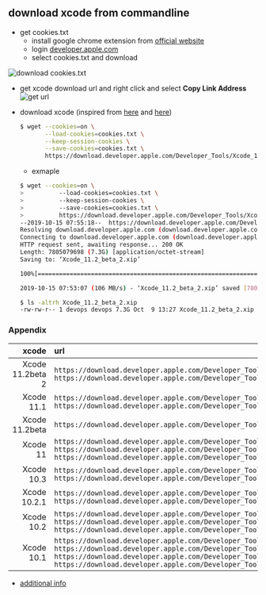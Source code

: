 ## download xcode from commandline
* get cookies.txt
    * install google chrome extension from [official website](https://chrome.google.com/webstore/detail/cookiestxt/njabckikapfpffapmjgojcnbfjonfjfg?hl=en)
    * login [developer.apple.com](https://developer.apple.com/download/more/)
    * select cookies.txt and download

![download cookies.txt](../../screenshot/cookies.txt-1.png )

* get xcode download url and right click and select **Copy Link Address** <br>
![get url](../../screenshot/cookies.txt-2.png)

* download xcode (inspired from [here](https://stackoverflow.com/a/4089758/2940319) and [here](https://stackoverflow.com/a/46020878/2940319))
    ```bash
    $ wget --cookies=on \
           --load-cookies=cookies.txt \
           --keep-session-cookies \
           --save-cookies=cookies.txt \
           https://download.developer.apple.com/Developer_Tools/Xcode_11.2_beta_2/Xcode_11.2_beta_2.xip
    ```
    * exmaple
    ```bash
    $ wget --cookies=on \
    >          --load-cookies=cookies.txt \
    >          --keep-session-cookies \
    >          --save-cookies=cookies.txt \
    >          https://download.developer.apple.com/Developer_Tools/Xcode_11.2_beta_2/Xcode_11.2_beta_2.xip
    --2019-10-15 07:55:18--  https://download.developer.apple.com/Developer_Tools/Xcode_11.2_beta_2/Xcode_11.2_beta_2.xip
    Resolving download.developer.apple.com (download.developer.apple.com)... 17.253.17.207, 17.253.17.211
    Connecting to download.developer.apple.com (download.developer.apple.com)|17.253.17.207|:443... connected.
    HTTP request sent, awaiting response... 200 OK
    Length: 7805079698 (7.3G) [application/octet-stream]
    Saving to: ‘Xcode_11.2_beta_2.xip’

    100%[===========================================================================================================>] 7,805,079,698  112MB/s   in 70s

    2019-10-15 07:53:07 (106 MB/s) - ‘Xcode_11.2_beta_2.xip’ saved [7805079698/7805079698]

    $ ls -altrh Xcode_11.2_beta_2.xip
    -rw-rw-r-- 1 devops devops 7.3G Oct  9 13:27 Xcode_11.2_beta_2.xip
    ```

### Appendix

|            xcode | url                                                                                                                                                                                                                                                                                                                                                                                                                                                                                                                                                      |
|-----------------:|:---------------------------------------------------------------------------------------------------------------------------------------------------------------------------------------------------------------------------------------------------------------------------------------------------------------------------------------------------------------------------------------------------------------------------------------------------------------------------------------------------------------------------------------------------------|
| Xcode 11.2beta 2 | ```https://download.developer.apple.com/Developer_Tools/Xcode_11.2_beta_2/Xcode_11.2_beta_2.xip``` <br> ```https://download.developer.apple.com/Developer_Tools/Command_Line_Tools_for_Xcode_11.2_beta_2/Command_Line_Tools_for_Xcode_11.2_beta_2.dmg```                                                                                                                                                                                                                                                                                                 |
|       Xcode 11.1 | ```https://download.developer.apple.com/Developer_Tools/Xcode_11.1/Xcode_11.1.xip``` <br> ```https://download.developer.apple.com/Developer_Tools/Command_Line_Tools_for_Xcode_11.2_beta/Command_Line_Tools_for_Xcode_11.2_beta.dmg```                                                                                                                                                                                                                                                                                                                   |
|   Xcode 11.2beta | ```https://download.developer.apple.com/Developer_Tools/Xcode_11.2_beta/Xcode_11.2_beta.xip```                                                                                                                                                                                                                                                                                                                                                                                                                                                           |
|         Xcode 11 | ```https://download.developer.apple.com/Developer_Tools/Xcode_11/Xcode_11.xip``` <br> ```https://download.developer.apple.com/Developer_Tools/Command_Line_Tools_for_Xcode_11/Command_Line_Tools_for_Xcode_11.dmg``` <br> ```https://download.developer.apple.com/Developer_Tools/Additional_Tools_for_Xcode_11/Additional_Tools_for_Xcode_11.dmg```                                                                                                                                                                                                     |
|       Xcode 10.3 | ```https://download.developer.apple.com/Developer_Tools/Xcode_10.3/Xcode_10.3.xip```<br> ```https://download.developer.apple.com/Developer_Tools/Command_Line_Tools_macOS_10.14_for_Xcode_10.3/Command_Line_Tools_macOS_10.14_for_Xcode_10.3.dmg```                                                                                                                                                                                                                                                                                                      |
|     Xcode 10.2.1 | ```https://download.developer.apple.com/Developer_Tools/Xcode_10.2.1/Xcode_10.2.1.xip```<br> ```https://download.developer.apple.com/Developer_Tools/Command_Line_Tools_macOS_10.14_for_Xcode_10.2.1.dmg/Command_Line_Tools_macOS_10.14_for_Xcode_10.2.1.dmg```                                                                                                                                                                                                                                                                                          |
|       Xcode 10.2 | ```https://download.developer.apple.com/Developer_Tools/Xcode_10.2/Xcode_10.2.xip```<br> ```https://download.developer.apple.com/Developer_Tools/Command_Line_Tools_macOS_10.14_for_Xcode_10.2/Command_Line_Tools_macOS_10.14_for_Xcode_10.2.dmg```   <br> ```https://download.developer.apple.com/Developer_Tools/Xcode_10.2/Xcode_10.2.xip```                                                                                                                                                                                                          |
|       Xcode 10.1 | ```https://download.developer.apple.com/Developer_Tools/Xcode_10.1/Xcode_10.1.xip``` <br> ```https://download.developer.apple.com/Developer_Tools/Additional_Tools_for_Xcode_10.1/Additional_Tools_for_Xcode_10.1.dmg``` <br> ```https://download.developer.apple.com/Developer_Tools/Command_Line_Tools_macOS_10.14_for_Xcode_10.1/Command_Line_Tools_macOS_10.14_for_Xcode_10.1.dmg``` <br> ```https://download.developer.apple.com/Developer_Tools/Command_Line_Tools_macOS_10.13_for_Xcode_10.1/Command_Line_Tools_macOS_10.13_for_Xcode_10.1.dmg``` |

* [additional info](https://stackoverflow.com/a/44390183/2940319)
